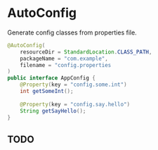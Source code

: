 # AutoConfig
Generate config classes from properties file.

```java
@AutoConfig(
    resourceDir = StandardLocation.CLASS_PATH,
    packageName = "com.example",
    filename = "config.properties
)
public interface AppConfig {
    @Property(key = "config.some.int")
    int getSomeInt();
    
    @Property(key = "config.say.hello")
    String getSayHello();
}
```

## TODO
